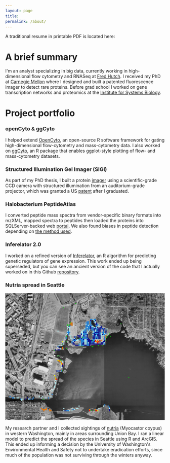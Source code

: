 ```yaml
---
layout: page
title: 
permalink: /about/
---
```


A traditional resume in printable PDF is located here:

# A brief summary

I'm an analyst specializing in big data, currently working in high-dimensional flow cytometry and RNASeq at [Fred Hutch](http://rglab.org). I received my PhD at [Carnegie Mellon](https://cmu.edu/bio) where I designed and built a patented fluorescence imager to detect rare proteins. Before grad school I worked on gene transcription networks and proteomics at the [Institute for Systems Biology](https://baliga.systemsbiology.net/). 

# Project portfolio

### openCyto & ggCyto
I helped extend [OpenCyto](http://opencyto.org), an open-source R software framework for gating high-dimensional flow-cytometry and mass-cytometry data. I also worked on [ggCyto](https://www.ncbi.nlm.nih.gov/pmc/articles/PMC6223365/), an R package that enables ggplot-style plotting of flow- and mass-cytometry datasets.

### Structured Illumination Gel Imager (SIGI)
As part of my PhD thesis, I built a protein [imager](https://www.ncbi.nlm.nih.gov/pubmed/24935033) using a scientific-grade CCD camera with structured illumination from an auditorium-grade projector, which was granted a US [patent](http://www.freepatentsonline.com/10362237.html) after I graduated.

### Halobacterium PeptideAtlas 
I converted peptide mass spectra from vendor-specific binary formats into mzXML, mapped spectra to peptides then loaded the proteins into SQLServer-backed web [portal](https://peptideatlas.org). We also found biases in peptide detection depending on [the method used](https://www.ncbi.nlm.nih.gov/pmc/articles/PMC2643335/). 

### Inferelator 2.0
I worked on a refined version of [Inferelator](https://www.ncbi.nlm.nih.gov/pubmed/16686963), an R algorithm for predicting genetic regulators of gene expression. This work ended up being superseded, but you can see an ancient version of the code that I actually worked on in this Github [repository](https://github.com/ptvan/inferelator-ancient).

### Nutria spread in Seattle
![UBNA nutria map](/images/UBNA-model.jpg "UBNA-model.jpg")

My research partner and I collected sightings of [nutria](https://en.wikipedia.org/wiki/Coypu) (Myocastor coypus) in western Washington, mainly in areas surrounding Union Bay. I ran a linear model to predict the spread of the species in Seattle using R and ArcGIS. This ended up informing a decision by the University of Washington's Environmental Health and Safety not to undertake eradication efforts, since much of the population was not surviving through the winters anyway. 



